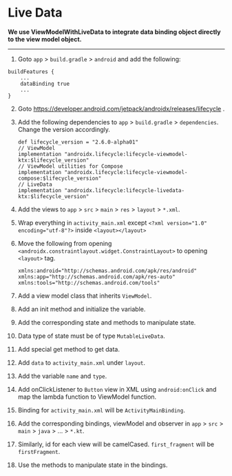 # Live Data

**We use ViewModelWithLiveData to integrate data binding object directly to the view model object.**

---

1. Goto `app` > `build.gradle` > `android` and add the following:

```
buildFeatures {
    ...
    dataBinding true
    ...
}
```

2. Goto https://developer.android.com/jetpack/androidx/releases/lifecycle .

3. Add the following dependencies to `app` > `build.gradle` > `dependencies`. Change the version accordingly.

    ```
    def lifecycle_version = "2.6.0-alpha01"
    // ViewModel
    implementation "androidx.lifecycle:lifecycle-viewmodel-ktx:$lifecycle_version"
    // ViewModel utilities for Compose
    implementation "androidx.lifecycle:lifecycle-viewmodel-compose:$lifecycle_version"
    // LiveData
    implementation "androidx.lifecycle:lifecycle-livedata-ktx:$lifecycle_version"
    ```

4. Add the views to `app` > `src` > `main` > `res` > `layout` > `*.xml`.

5. Wrap everything in `activity_main.xml` except `<?xml version="1.0" encoding="utf-8"?>` inside `<layout></layout>`

6. Move the following from opening `<androidx.constraintlayout.widget.ConstraintLayout>` to opening `<layout>` tag.

    ```
    xmlns:android="http://schemas.android.com/apk/res/android"
    xmlns:app="http://schemas.android.com/apk/res-auto"
    xmlns:tools="http://schemas.android.com/tools"
    ```

7. Add a view model class that inherits `ViewModel`.

8. Add an init method and initialize the variable.

9. Add the corresponding state and methods to manipulate state.

10. Data type of state must be of type `MutableLiveData`.

11. Add special get method to get data.

12. Add `data` to `activity_main.xml` under `layout`.

13. Add the variable `name` and `type`.

14. Add onClickListener to `Button` view in XML using `android:onClick` and map the lambda function to ViewModel function.

15. Binding for `activity_main.xml` will be `ActivityMainBinding`.

16. Add the corresponding bindings, viewModel and observer in `app` > `src` > `main` > `java` > ... > `*.kt`.

17. Similarly, id for each view will be camelCased. `first_fragment` will be `firstFragment`.

18. Use the methods to manipulate state in the bindings. 